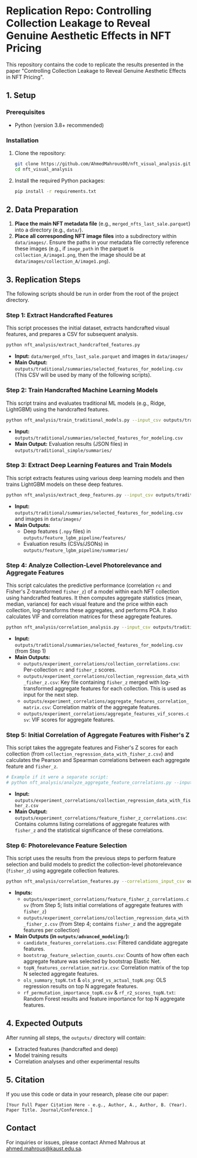 # Replication Repo: Controlling Collection Leakage to Reveal Genuine Aesthetic Effects in NFT Pricing

This repository contains the code to replicate the results presented in the paper "Controlling Collection Leakage to Reveal Genuine Aesthetic Effects in NFT Pricing".

## 1. Setup

### Prerequisites
- Python (version 3.8+ recommended)

### Installation
1. Clone the repository:
   ```bash
   git clone https://github.com/AhmedMahrous00/nft_visual_analysis.git
   cd nft_visual_analysis
   ```
2. Install the required Python packages:
   ```bash
   pip install -r requirements.txt
   ```

## 2. Data Preparation

1.  **Place the main NFT metadata file** (e.g., `merged_nfts_last_sale.parquet`) into a directory (e.g., `data/`).
2.  **Place all corresponding NFT image files** into a subdirectory within `data/images/`. Ensure the paths in your metadata file correctly reference these images (e.g., if `image_path` in the parquet is `collection_A/image1.png`, then the image should be at `data/images/collection_A/image1.png`).

## 3. Replication Steps

The following scripts should be run in order from the root of the project directory.

### Step 1: Extract Handcrafted Features
This script processes the initial dataset, extracts handcrafted visual features, and prepares a CSV for subsequent analysis.

```bash
python nft_analysis/extract_handcrafted_features.py
```
-   **Input:** `data/merged_nfts_last_sale.parquet` and images in `data/images/`
-   **Main Output:** `outputs/traditional/summaries/selected_features_for_modeling.csv` (This CSV will be used by many of the following scripts).

### Step 2: Train Handcrafted Machine Learning Models
This script trains and evaluates traditional ML models (e.g., Ridge, LightGBM) using the handcrafted features.

```bash
python nft_analysis/train_traditional_models.py --input_csv outputs/traditional/summaries/selected_features_for_modeling.csv
```
-   **Input:** `outputs/traditional/summaries/selected_features_for_modeling.csv`
-   **Main Output:** Evaluation results (JSON files) in `outputs/traditional_simple/summaries/`

### Step 3: Extract Deep Learning Features and Train Models
This script extracts features using various deep learning models and then trains LightGBM models on these deep features.

```bash
python nft_analysis/extract_deep_features.py --input_csv outputs/traditional/summaries/selected_features_for_modeling.csv
```
-   **Input:** `outputs/traditional/summaries/selected_features_for_modeling.csv` and images in `data/images/`
-   **Main Outputs:**
    -   Deep features (`.npy` files) in `outputs/feature_lgbm_pipeline/features/`
    -   Evaluation results (CSVs/JSONs) in `outputs/feature_lgbm_pipeline/summaries/`

### Step 4: Analyze Collection-Level Photorelevance and Aggregate Features
This script calculates the predictive performance (correlation `rc` and Fisher's Z-transformed `fisher_z`) of a model within each NFT collection using handcrafted features. It then computes aggregate statistics (mean, median, variance) for each visual feature and the price within each collection, log-transforms these aggregates, and performs PCA. It also calculates VIF and correlation matrices for these aggregate features.

```bash
python nft_analysis/correlation_analysis.py --input_csv outputs/traditional/summaries/selected_features_for_modeling.csv
```
-   **Input:** `outputs/traditional/summaries/selected_features_for_modeling.csv` (from Step 1)
-   **Main Outputs:**
    -   `outputs/experiment_correlations/collection_correlations.csv`: Per-collection `rc` and `fisher_z` scores.
    -   `outputs/experiment_correlations/collection_regression_data_with_fisher_z.csv`: Key file containing `fisher_z` merged with log-transformed aggregate features for each collection. This is used as input for the next step.
    -   `outputs/experiment_correlations/aggregate_features_correlation_matrix.csv`: Correlation matrix of the aggregate features.
    -   `outputs/experiment_correlations/aggregate_features_vif_scores.csv`: VIF scores for aggregate features.

### Step 5: Initial Correlation of Aggregate Features with Fisher's Z

This script takes the aggregate features and Fisher's Z scores for each collection (from `collection_regression_data_with_fisher_z.csv`) and calculates the Pearson and Spearman correlations between each aggregate feature and `fisher_z`.

```bash
# Example if it were a separate script:
# python nft_analysis/analyze_aggregate_feature_correlations.py --input_csv outputs/experiment_correlations/collection_regression_data_with_fisher_z.csv --output_csv outputs/experiment_correlations/feature_fisher_z_correlations.csv
```
-   **Input:** `outputs/experiment_correlations/collection_regression_data_with_fisher_z.csv`
-   **Main Output:** `outputs/experiment_correlations/feature_fisher_z_correlations.csv`: Contains columns listing correlations of aggregate features with `fisher_z` and the statistical significance of these correlations.

### Step 6: Photorelevance Feature Selection
This script uses the results from the previous steps to perform feature selection and build models to predict the collection-level photorelevance (`fisher_z`) using aggregate collection features.

```bash
python nft_analysis/correlation_features.py --correlations_input_csv outputs/experiment_correlations/feature_fisher_z_correlations.csv --main_data_input_csv outputs/experiment_correlations/collection_regression_data_with_fisher_z.csv
```
-   **Inputs:**
    -   `outputs/experiment_correlations/feature_fisher_z_correlations.csv` (from Step 5; lists initial correlations of aggregate features with `fisher_z`)
    -   `outputs/experiment_correlations/collection_regression_data_with_fisher_z.csv` (from Step 4; contains `fisher_z` and the aggregate features per collection)
-   **Main Outputs (in `outputs/advanced_modeling/`):**
    -   `candidate_features_correlations.csv`: Filtered candidate aggregate features.
    -   `bootstrap_feature_selection_counts.csv`: Counts of how often each aggregate feature was selected by bootstrap Elastic Net.
    -   `topN_features_correlation_matrix.csv`: Correlation matrix of the top N selected aggregate features.
    -   `ols_summary_topN.txt` & `ols_pred_vs_actual_topN.png`: OLS regression results on top N aggregate features.
    -   `rf_permutation_importance_topN.csv` & `rf_r2_scores_topN.txt`: Random Forest results and feature importance for top N aggregate features.
    
## 4. Expected Outputs
After running all steps, the `outputs/` directory will contain:
-   Extracted features (handcrafted and deep)
-   Model training results
-   Correlation analyses and other experimental results


## 5. Citation
If you use this code or data in your research, please cite our paper:
```
[Your Full Paper Citation Here - e.g., Author, A., Author, B. (Year). Paper Title. Journal/Conference.]
```

## Contact
For inquiries or issues, please contact Ahmed Mahrous at ahmed.mahrous@kaust.edu.sa.
